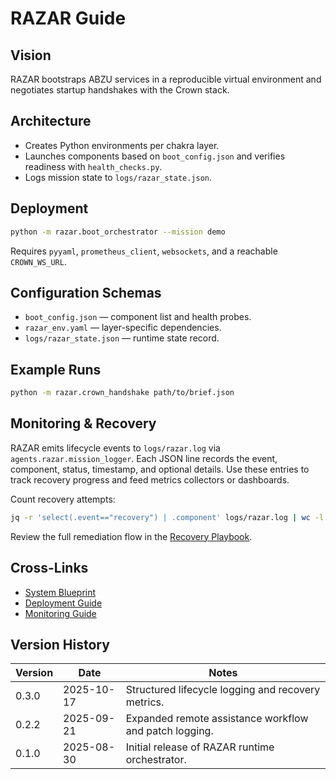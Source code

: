 # RAZAR Guide

## Vision
RAZAR bootstraps ABZU services in a reproducible virtual environment and negotiates startup handshakes with the Crown stack.

## Architecture
- Creates Python environments per chakra layer.
- Launches components based on `boot_config.json` and verifies readiness with `health_checks.py`.
- Logs mission state to `logs/razar_state.json`.

## Deployment
```bash
python -m razar.boot_orchestrator --mission demo
```
Requires `pyyaml`, `prometheus_client`, `websockets`, and a reachable `CROWN_WS_URL`.

## Configuration Schemas
- `boot_config.json` — component list and health probes.
- `razar_env.yaml` — layer-specific dependencies.
- `logs/razar_state.json` — runtime state record.

## Example Runs
```bash
python -m razar.crown_handshake path/to/brief.json
```

## Monitoring & Recovery
RAZAR emits lifecycle events to `logs/razar.log` via
`agents.razar.mission_logger`. Each JSON line records the event, component,
status, timestamp, and optional details. Use these entries to track recovery
progress and feed metrics collectors or dashboards.

Count recovery attempts:

```bash
jq -r 'select(.event=="recovery") | .component' logs/razar.log | wc -l
```

Review the full remediation flow in the [Recovery Playbook](recovery_playbook.md).

## Cross-Links
- [System Blueprint](system_blueprint.md)
- [Deployment Guide](deployment.md)
- [Monitoring Guide](monitoring.md)

## Version History
| Version | Date | Notes |
|---------|------|-------|
| 0.3.0 | 2025-10-17 | Structured lifecycle logging and recovery metrics. |
| 0.2.2 | 2025-09-21 | Expanded remote assistance workflow and patch logging. |
| 0.1.0 | 2025-08-30 | Initial release of RAZAR runtime orchestrator. |
